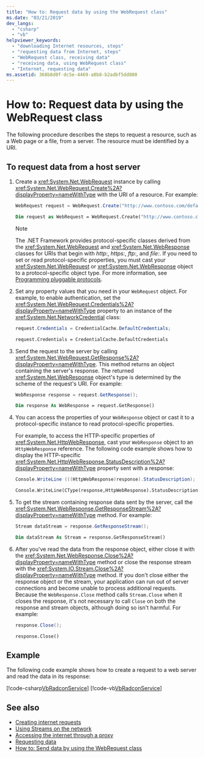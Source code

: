 ```yaml
---
title: "How to: Request data by using the WebRequest class"
ms.date: "03/21/2019"
dev_langs: 
  - "csharp"
  - "vb"
helpviewer_keywords: 
  - "downloading Internet resources, steps"
  - "requesting data from Internet, steps"
  - "WebRequest class, receiving data"
  - "receiving data, using WebRequest class"
  - "Internet, requesting data"
ms.assetid: 368b8d0f-dc5e-4469-a8b8-b2adbf5dd800
---
```

# How to: Request data by using the WebRequest class
The following procedure describes the steps to request a resource, such as a Web page or a file, from a server. The resource must be identified by a URI.  
  
## To request data from a host server  
  
1.  Create a <xref:System.Net.WebRequest> instance by calling <xref:System.Net.WebRequest.Create%2A?displayProperty=nameWithType> with the URI of a resource. For example: 
  
    ```csharp  
    WebRequest request = WebRequest.Create("http://www.contoso.com/default.html");  
    ```  
  
    ```vb  
    Dim request as WebRequest = WebRequest.Create("http://www.contoso.com/default.html")  
    ```  
  
    > [!NOTE]
    > The .NET Framework provides protocol-specific classes derived from the <xref:System.Net.WebRequest> and <xref:System.Net.WebResponse> classes for URIs that begin with *http:*, *https:*, *ftp:*, and *file:*.
    If you need to set or read protocol-specific properties, you must cast your <xref:System.Net.WebRequest> or <xref:System.Net.WebResponse> object to a protocol-specific object type. For more information, see [Programming pluggable protocols](programming-pluggable-protocols.md). 
  
2.  Set any property values that you need in your `WebRequest` object. For example, to enable authentication, set the <xref:System.Net.WebRequest.Credentials%2A?displayProperty=nameWithType> property to an instance of the <xref:System.Net.NetworkCredential> class:  
  
    ```csharp  
    request.Credentials = CredentialCache.DefaultCredentials;  
    ```  
  
    ```vb  
    request.Credentials = CredentialCache.DefaultCredentials  
    ```  
  
3.  Send the request to the server by calling <xref:System.Net.WebRequest.GetResponse%2A?displayProperty=nameWithType>. This method returns an object containing the server's response. The returned <xref:System.Net.WebResponse> object's type is determined by the scheme of the request's URI. For example:
  
    ```csharp  
    WebResponse response = request.GetResponse();  
    ```  
  
    ```vb  
    Dim response As WebResponse = request.GetResponse()  
    ```  
  
4.  You can access the properties of your `WebResponse` object or cast it to a protocol-specific instance to read protocol-specific properties. 

    For example, to access the HTTP-specific properties of <xref:System.Net.HttpWebResponse>, cast your `WebResponse` object to an `HttpWebResponse` reference. The following code example shows how to display the HTTP-specific <xref:System.Net.HttpWebResponse.StatusDescription%2A?displayProperty=nameWithType> property sent with a response:
  
    ```csharp  
    Console.WriteLine (((HttpWebResponse)response).StatusDescription);  
    ```  
  
    ```vb  
    Console.WriteLine(CType(response,HttpWebResponse).StatusDescription)  
    ```  
  
5.  To get the stream containing response data sent by the server, call the <xref:System.Net.WebResponse.GetResponseStream%2A?displayProperty=nameWithType> method. For example:  
  
    ```csharp  
    Stream dataStream = response.GetResponseStream();  
    ```  
  
    ```vb  
    Dim dataStream As Stream = response.GetResponseStream()  
    ```  
  
6.  After you've read the data from the response object, either close it with the <xref:System.Net.WebResponse.Close%2A?displayProperty=nameWithType> method or close the response stream with the <xref:System.IO.Stream.Close%2A?displayProperty=nameWithType> method. If you don't close either the response object or the stream, your application can run out of server connections and become unable to process additional requests. Because the `WebResponse.Close` method calls `Stream.Close` when it closes the response, it's not necessary to call `Close` on both the response and stream objects, although doing so isn't harmful. For example:
  
    ```csharp  
    response.Close();  
    ```  
  
    ```vb  
    response.Close()  
    ```  
  
## Example  

The following code example shows how to create a request to a web server and read the data in its response:  
  
[!code-csharp[VbRadconService](../../../samples/snippets/csharp/VS_Snippets_Network/RequestDataUsingWebRequest/cs/WebRequestGetExample.cs)]
[!code-vb[VbRadconService](../../../samples/snippets/visualbasic/VS_Snippets_Network/RequestDataUsingWebRequest/vb/WebRequestGetExample.vb)]

  
## See also
- [Creating internet requests](creating-internet-requests.md)
- [Using Streams on the network](using-streams-on-the-network.md)
- [Accessing the internet through a proxy](accessing-the-internet-through-a-proxy.md)
- [Requesting data](requesting-data.md)
- [How to: Send data by using the WebRequest class](how-to-send-data-using-the-webrequest-class.md)

